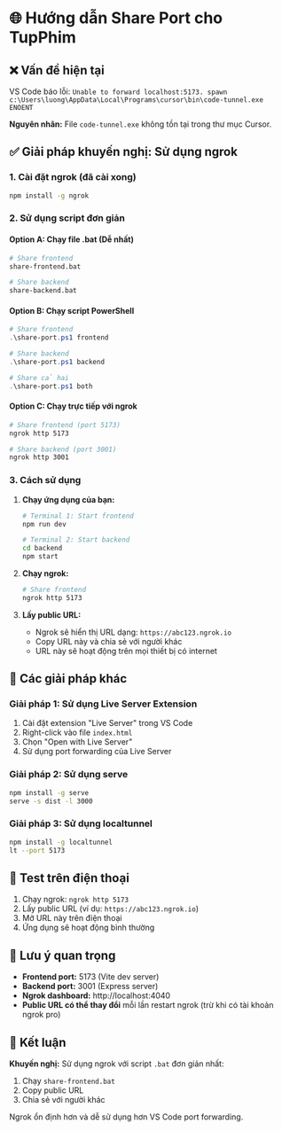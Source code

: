 # 🌐 Hướng dẫn Share Port cho TupPhim

## ❌ Vấn đề hiện tại
VS Code báo lỗi: `Unable to forward localhost:5173. spawn c:\Users\luong\AppData\Local\Programs\cursor\bin\code-tunnel.exe ENOENT`

**Nguyên nhân:** File `code-tunnel.exe` không tồn tại trong thư mục Cursor.

## ✅ Giải pháp khuyến nghị: Sử dụng ngrok

### 1. Cài đặt ngrok (đã cài xong)
```bash
npm install -g ngrok
```

### 2. Sử dụng script đơn giản

#### Option A: Chạy file .bat (Dễ nhất)
```bash
# Share frontend
share-frontend.bat

# Share backend  
share-backend.bat
```

#### Option B: Chạy script PowerShell
```powershell
# Share frontend
.\share-port.ps1 frontend

# Share backend
.\share-port.ps1 backend

# Share cả hai
.\share-port.ps1 both
```

#### Option C: Chạy trực tiếp với ngrok
```bash
# Share frontend (port 5173)
ngrok http 5173

# Share backend (port 3001)  
ngrok http 3001
```

### 3. Cách sử dụng

1. **Chạy ứng dụng của bạn:**
   ```bash
   # Terminal 1: Start frontend
   npm run dev
   
   # Terminal 2: Start backend
   cd backend
   npm start
   ```

2. **Chạy ngrok:**
   ```bash
   # Share frontend
   ngrok http 5173
   ```

3. **Lấy public URL:**
   - Ngrok sẽ hiển thị URL dạng: `https://abc123.ngrok.io`
   - Copy URL này và chia sẻ với người khác
   - URL này sẽ hoạt động trên mọi thiết bị có internet

## 🔧 Các giải pháp khác

### Giải pháp 1: Sử dụng Live Server Extension
1. Cài đặt extension "Live Server" trong VS Code
2. Right-click vào file `index.html`
3. Chọn "Open with Live Server"
4. Sử dụng port forwarding của Live Server

### Giải pháp 2: Sử dụng serve
```bash
npm install -g serve
serve -s dist -l 3000
```

### Giải pháp 3: Sử dụng localtunnel
```bash
npm install -g localtunnel
lt --port 5173
```

## 📱 Test trên điện thoại

1. Chạy ngrok: `ngrok http 5173`
2. Lấy public URL (ví dụ: `https://abc123.ngrok.io`)
3. Mở URL này trên điện thoại
4. Ứng dụng sẽ hoạt động bình thường

## 🚨 Lưu ý quan trọng

- **Frontend port:** 5173 (Vite dev server)
- **Backend port:** 3001 (Express server)
- **Ngrok dashboard:** http://localhost:4040
- **Public URL có thể thay đổi** mỗi lần restart ngrok (trừ khi có tài khoản ngrok pro)

## 🎯 Kết luận

**Khuyến nghị:** Sử dụng ngrok với script `.bat` đơn giản nhất:
1. Chạy `share-frontend.bat`
2. Copy public URL
3. Chia sẻ với người khác

Ngrok ổn định hơn và dễ sử dụng hơn VS Code port forwarding.
